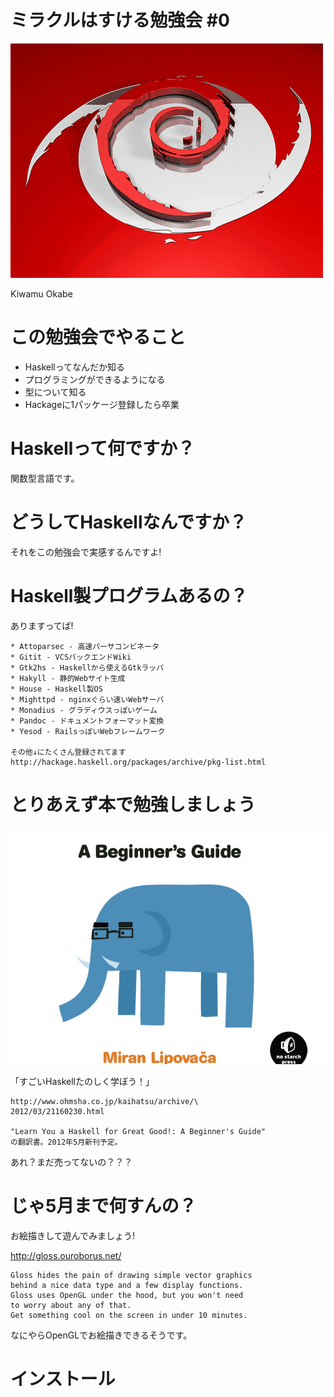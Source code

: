 # ミラクルはすける勉強会 #0
![background](debian.png)

Kiwamu Okabe

# この勉強会でやること

* Haskellってなんだか知る
* プログラミングができるようになる
* 型について知る
* Hackageに1パッケージ登録したら卒業

# Haskellって何ですか？

関数型言語です。

# どうしてHaskellなんですか？

それをこの勉強会で実感するんですよ!

# Haskell製プログラムあるの？

ありますってば!

~~~
* Attoparsec - 高速パーサコンビネータ
* Gitit - VCSバックエンドWiki
* Gtk2hs - Haskellから使えるGtkラッパ
* Hakyll - 静的Webサイト生成
* House - Haskell製OS
* Mighttpd - nginxぐらい速いWebサーバ
* Monadius - グラディウスっぽいゲーム
* Pandoc - ドキュメントフォーマット変換
* Yesod - RailsっぽいWebフレームワーク

その他↓にたくさん登録されてます
http://hackage.haskell.org/packages/archive/pkg-list.html
~~~

# とりあえず本で勉強しましょう

![background](learnyou.png)

「すごいHaskellたのしく学ぼう！」

~~~
http://www.ohmsha.co.jp/kaihatsu/archive/\
2012/03/21160230.html

"Learn You a Haskell for Great Good!: A Beginner's Guide"
の翻訳書。2012年5月新刊予定。
~~~

あれ？まだ売ってないの？？？

# じゃ5月まで何すんの？

お絵描きして遊んでみましょう!

http://gloss.ouroborus.net/

~~~
Gloss hides the pain of drawing simple vector graphics
behind a nice data type and a few display functions.
Gloss uses OpenGL under the hood, but you won't need
to worry about any of that.
Get something cool on the screen in under 10 minutes.
~~~

なにやらOpenGLでお絵描きできるそうです。

# インストール
